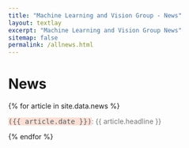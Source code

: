 ```yaml
---
title: "Machine Learning and Vision Group - News"
layout: textlay
excerpt: "Machine Learning and Vision Group News"
sitemap: false
permalink: /allnews.html
---
```


<h1 class='page-header'>
News
</h1>

{% for article in site.data.news %}
<p style="color: #777676"><span style="font-family: monaco, monospace; background-color: #f4733e38; color: #526069">({{ article.date }})</span>: {{ article.headline }}</p>
{% endfor %}

